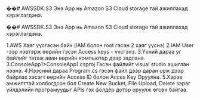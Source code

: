 ��# AWSSDK.S3
Энэ App нь Amazon S3 Cloud storage тай ажиллахад хэрэглэгдэнэ.

��# AWSSDK.S3 Энэ App нь Amazon S3 Cloud storage тай ажиллахад хэрэглэгдэнэ.

1.AWS Хаяг үүсгэсэн байх (IAM болон root гэсэн 2 хаяг үүснэ) 
2.IAM User -ээр нэвтэрж өөрийн гэсэн Access keys - үүсгэнэ. 
3.Үүний дараа уг файлийг татаж аван өөрийн компьютер дээр задлана. 
3.ConsoleApp1>ConsoleApp1.csproj Гэсэн файлийг visual studio ашиглан нээнэ. 
4.Нээсний дараа Program.cs гэсэн файл дээр даран орж дээр байрлах хэсэгт өөрийн Access ID болон Acces Key Оруулна. 
5.Хэрэв амжилттай холбогдсон бол Create New Bucket, File Upload, Delete зэрэг үйлдэлийн програмуудыг APIs гэх фолдер дотор оруулж өгсөн байгаа. 

